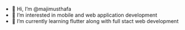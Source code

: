 - 👋 Hi, I’m @majimusthafa
- 👀 I’m interested in mobile and web application development
- 🌱 I’m currently learning flutter along with full stact web development


<!---
majimusthafa/majimusthafa is a ✨ special ✨ repository because its `README.md` (this file) appears on your GitHub profile.
You can click the Preview link to take a look at your changes.
--->
